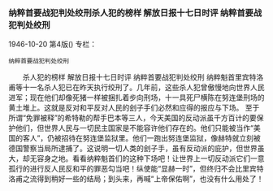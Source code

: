 ### 纳粹首要战犯判处绞刑杀人犯的榜样  解放日报十七日时评  纳粹首要战犯判处绞刑

1946-10-20
第4版()
专栏：

    纳粹首要战犯判处绞刑
　　杀人犯的榜样
    解放日报十七日时评
    纳粹首要战犯判处绞刑
    纳粹魁首里宾特洛甫等十一名杀人犯已在昨天执行绞刑了。几年前，这些杀人犯曾傲慢地向世界人民进军；现在他们却像死猪一样被捆扎着步向刑场，十一具死尸横陈在努连堡刑场的黄土堆上。这就是反对和平反对人民的刽子手们必然和应得的报应与下场。
    至于所谓“免罪被释”的希特勒的帮手巴本等三人，今天美国的反动派虽千方百计的要保护他们，但世界人民与一切民主国家是不能容许他们存在的。他们只能被当作“美国的客人”，仍被招待在努连堡监狱里。他们一跑出努连堡监狱，像赫特就立刻被德国警察当局所逮捕了。这说明一切人类的刽子手，虽有反动派的庇护，但世界虽大，却无容身之地。看看纳粹魁首们的这种下场吧！让世界上一切反动派它们一意孤行的进行反人民反和平的罪恶勾当吧！纵使能“显赫一时”，但终归不会比里宾特洛甫之流得到稍好一些的结局；到头来，再喊“上帝保佑啊”，也没有什么用处了！
